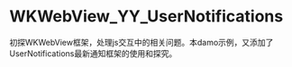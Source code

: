 # WKWebView_YY_UserNotifications
初探WKWebView框架，处理js交互中的相关问题。本damo示例，又添加了UserNotifications最新通知框架的使用和探究。
